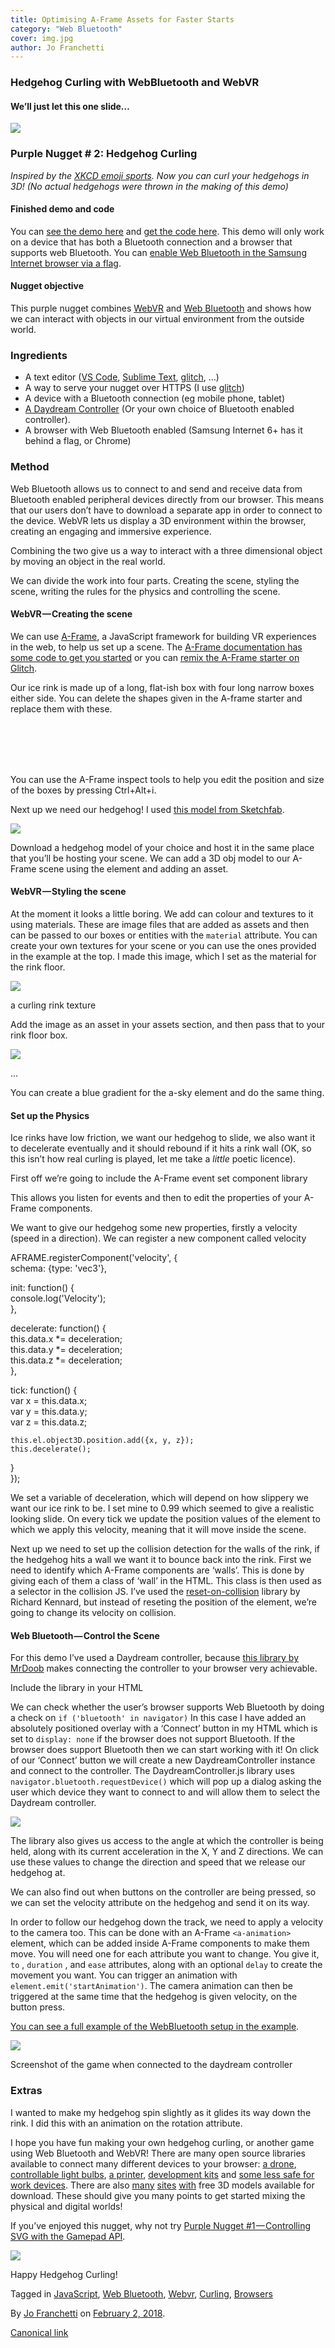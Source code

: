 ```yaml
---
title: Optimising A-Frame Assets for Faster Starts
category: "Web Bluetooth"
cover: img.jpg
author: Jo Franchetti
---
```


### Hedgehog Curling with WebBluetooth and WebVR

#### We’ll just let this one slide…

![](https://cdn-images-1.medium.com/max/800/1*J2YbvIKmgFsB2XznxYbGlA.gif)

### Purple Nugget # 2: Hedgehog Curling

_Inspired by the_ [_XKCD emoji sports_](https://xkcd.com/1920/)_. Now you can curl your hedgehogs in 3D! (No actual hedgehogs were thrown in the making of this demo)_

#### Finished demo and code

You can [see the demo here](https://hedgehog-curling.glitch.me/) and [get the code here](https://glitch.com/~hedgehog-curling). This demo will only work on a device that has both a Bluetooth connection and a browser that supports web Bluetooth. You can [enable Web Bluetooth in the Samsung Internet browser via a flag](https://samsunginter.net/docs/web-bluetooth).

#### Nugget objective

This purple nugget combines [WebVR](https://samsunginter.net/docs/webvr) and [Web Bluetooth](https://samsunginter.net/docs/web-bluetooth) and shows how we can interact with objects in our virtual environment from the outside world.

### **Ingredients**

*   A text editor ([VS Code](https://code.visualstudio.com/), [Sublime Text](https://www.sublimetext.com/), [glitch](https://glitch.com/), …)
*   A way to serve your nugget over HTTPS (I use [glitch](https://glitch.com/))
*   A device with a Bluetooth connection (eg mobile phone, tablet)
*   [A Daydream Controller](https://support.google.com/daydream/answer/7184597?hl=en) (Or your own choice of Bluetooth enabled controller).
*   A browser with Web Bluetooth enabled (Samsung Internet 6+ has it behind a flag, or Chrome)

### Method

Web Bluetooth allows us to connect to and send and receive data from Bluetooth enabled peripheral devices directly from our browser. This means that our users don’t have to download a separate app in order to connect to the device. WebVR lets us display a 3D environment within the browser, creating an engaging and immersive experience.

Combining the two give us a way to interact with a three dimensional object by moving an object in the real world.

We can divide the work into four parts. Creating the scene, styling the scene, writing the rules for the physics and controlling the scene.

#### **WebVR — Creating the scene**

We can use [A-Frame](https://aframe.io/), a JavaScript framework for building VR experiences in the web, to help us set up a scene. The [A-Frame documentation has some code to get you started](https://aframe.io/docs/0.7.0/introduction/) or you can [remix the A-Frame starter on Glitch](https://glitch.com/~aframe).

Our ice rink is made up of a long, flat-ish box with four long narrow boxes either side. You can delete the shapes given in the A-frame starter and replace them with these.

<a-box color="aaa" width="20" depth="60" height="1" position="0 -0.6 -21"></a-box>  
<a-box color="#aaa" width="0.25" height="0.2" depth="50" position="-3 0 -21"></a-box>  
<a-box color="#aaa" width="0.25" height="0.2" depth="50" position="3 0 -21"></a-box>  
<a-box color="#aaa" width="6" height="0.2" depth="0.25" position="0 0 4.13"></a-box>  
<a-box color="#aaa" width="6" height="0.2" depth="0.25" position="0 0 -46"></a-box>

You can use the A-Frame inspect tools to help you edit the position and size of the boxes by pressing Ctrl+Alt+i.

Next up we need our hedgehog! I used [this model from Sketchfab](https://sketchfab.com/models/5fcf8781cc024eeaba416148b89761d4#download).

![](https://cdn-images-1.medium.com/max/800/1*LmBQSlyDFTSn25EXZFI4Vg.png)

Download a hedgehog model of your choice and host it in the same place that you’ll be hosting your scene. We can add a 3D obj model to our A-Frame scene using the <a-entity> element and adding an asset.

<a-assets>  
  <a-asset-item id="hedgy-obj" src="[https://example.com/hedgy.obj](https://poshaughnessy.github.io/hedgehog-tests/models/hedgehog2/hedge.obj)">  
  </a-asset>  
<a-assets>

<a-entity id="hedgehog" obj-model="obj: #hedgy-obj;"></a-entity>

#### **WebVR — Styling the scene**

At the moment it looks a little boring. We add can colour and textures to it using materials. These are image files that are added as assets and then can be passed to our boxes or entities with the `material` attribute. You can create your own textures for your scene or you can use the ones provided in the example at the top. I made this image, which I set as the material for the rink floor.

![](https://cdn-images-1.medium.com/max/800/1*OCgKe0OiMcV2X4UTVJenaw.jpeg)

a curling rink texture

Add the image as an asset in your assets section, and then pass that to your rink floor box.

<a-assets>  
  <a-asset-item id="hedgy-obj" src="[https://example.com/hedgy.obj](https://poshaughnessy.github.io/hedgehog-tests/models/hedgehog2/hedge.obj)">  
  </a-asset>  
  <img id="rink-skin" src="[https://example.com/rink.png](https://cdn.glitch.com/474ca6a4-8118-4d8f-a56d-35eb09a3bd6e%2Fcurling.png?1512402455248)"/>  
<a-assets>

...

<a-box id="rink" material="src: #rink-skin;" width="20" depth="60" height="1" position="0 -0.6 -21" static-body></a-box>

You can create a blue gradient for the a-sky element and do the same thing.

#### **Set up the Physics**

Ice rinks have low friction, we want our hedgehog to slide, we also want it to decelerate eventually and it should rebound if it hits a rink wall (OK, so this isn’t how real curling is played, let me take a _little_ poetic licence).

First off we’re going to include the A-Frame event set component library

<script src="[https://unpkg.com/aframe-event-set-component@3.0.3/dist/aframe-event-set-component.min.js](https://unpkg.com/aframe-event-set-component@3.0.3/dist/aframe-event-set-component.min.js)"></script>

This allows you listen for events and then to edit the properties of your A-Frame components.

We want to give our hedgehog some new properties, firstly a velocity (speed in a direction). We can register a new component called velocity

AFRAME.registerComponent('velocity', {  
  schema: {type: 'vec3'},

init: function() {  
    console.log('Velocity');  
  },  
    
  decelerate: function() {  
    this.data.x *= deceleration;  
    this.data.y *= deceleration;  
    this.data.z *= deceleration;  
  },  
    
  tick: function() {   
    var x = this.data.x;  
    var y = this.data.y;  
    var z = this.data.z;  
      
    this.el.object3D.position.add({x, y, z});  
    this.decelerate();  
  }  
});

We set a variable of deceleration, which will depend on how slippery we want our ice rink to be. I set mine to 0.99 which seemed to give a realistic looking slide. On every tick we update the position values of the element to which we apply this velocity, meaning that it will move inside the scene.

Next up we need to set up the collision detection for the walls of the rink, if the hedgehog hits a wall we want it to bounce back into the rink. First we need to identify which A-Frame components are ‘walls’. This is done by giving each of them a class of ‘wall’ in the HTML. This class is then used as a selector in the collision JS. I’ve used the [reset-on-collision](https://github.com/kennardconsulting/aframe-reset-on-collision/blob/master/README.md) library by Richard Kennard, but instead of reseting the position of the element, we’re going to change its velocity on collision.

#### **Web Bluetooth — Control the Scene**

For this demo I’ve used a Daydream controller, because [this library by MrDoob](https://github.com/mrdoob/daydream-controller.js/) makes connecting the controller to your browser very achievable.

Include the library in your HTML

<script src="daydreamcontroller.js"></script>

We can check whether the user’s browser supports Web Bluetooth by doing a check on `if ('bluetooth' in navigator)` In this case I have added an absolutely positioned overlay with a ‘Connect’ button in my HTML which is set to `display: none` if the browser does not support Bluetooth. If the browser does support Bluetooth then we can start working with it! On click of our ‘Connect’ button we will create a new DaydreamController instance and connect to the controller. The DaydreamController.js library uses `navigator.bluetooth.requestDevice()` which will pop up a dialog asking the user which device they want to connect to and will allow them to select the Daydream controller.

![](https://cdn-images-1.medium.com/max/800/1*8qek_iOmnmmFckg3XZuLwQ.png)

The library also gives us access to the angle at which the controller is being held, along with its current acceleration in the X, Y and Z directions. We can use these values to change the direction and speed that we release our hedgehog at.

We can also find out when buttons on the controller are being pressed, so we can set the velocity attribute on the hedgehog and send it on its way.

In order to follow our hedgehog down the track, we need to apply a velocity to the camera too. This can be done with an A-Frame `<a-animation>` element, which can be added inside A-Frame components to make them move. You will need one for each attribute you want to change. You give it, `to` , `duration` , and `ease` attributes, along with an optional `delay` to create the movement you want. You can trigger an animation with `element.emit('startAnimation')`. The camera animation can then be triggered at the same time that the hedgehog is given velocity, on the button press.

[You can see a full example of the WebBluetooth setup in the example](https://glitch.com/edit/#!/hedgehog-curling?path=js/setup.js:3:2).

![](https://cdn-images-1.medium.com/max/800/1*g9VLzsmV2IsHxK0SGXAY5A.gif)

Screenshot of the game when connected to the daydream controller

### Extras

I wanted to make my hedgehog spin slightly as it glides its way down the rink. I did this with an animation on the rotation attribute.

I hope you have fun making your own hedgehog curling, or another game using Web Bluetooth and WebVR! There are many open source libraries available to connect many different devices to your browser: [a drone](https://github.com/poshaughnessy/web-bluetooth-parrot-drone), [controllable light bulbs](https://github.com/WebBluetoothCG/demos/tree/gh-pages/playbulb-candle), [a printer](https://github.com/WebBluetoothCG/demos/tree/gh-pages/bluetooth-printer), [development kits](https://github.com/NordicPlayground/webapp-nordic-thingy) and [some less safe for work devices](https://github.com/metafetish/lovesense-hush-js-demo). There are also [many](https://free3d.com/3d-models/) [sites](https://poly.google.com/) [with](https://www.turbosquid.com/Search/3D-Models/free) free 3D models available for download. These should give you many points to get started mixing the physical and digital worlds!

If you’ve enjoyed this nugget, why not try [Purple Nugget #1 — Controlling SVG with the Gamepad API](https://medium.com/samsung-internet-dev/gamepad-api-to-control-parts-of-an-svg-3f76892044f6).

![](https://cdn-images-1.medium.com/max/800/1*tO97EhVRTaBjJqy8_K_UBA.gif)

Happy Hedgehog Curling!

Tagged in [JavaScript](https://medium.com/tag/javascript), [Web Bluetooth](https://medium.com/tag/web-bluetooth), [Webvr](https://medium.com/tag/webvr), [Curling](https://medium.com/tag/curling), [Browsers](https://medium.com/tag/browsers)

By [Jo Franchetti](https://medium.com/@jofranchetti) on [February 2, 2018](https://medium.com/p/a9ac7fb2f752).

[Canonical link](https://medium.com/@jofranchetti/hedgehog-curling-with-webbluetooth-and-webvr-a9ac7fb2f752)
